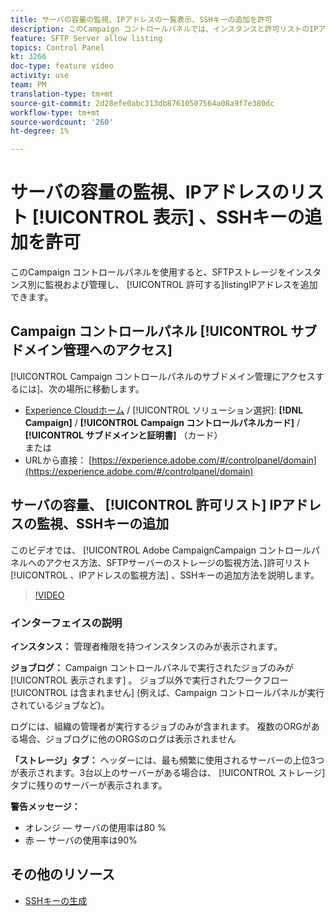 ```yaml
---
title: サーバの容量の監視、IPアドレスの一覧表示、SSHキーの追加を許可
description: このCampaign コントロールパネルでは、インスタンスと許可リストのIPアドレス別に、SFTPストレージを監視および管理できます。
feature: SFTP Server allow listing
topics: Control Panel
kt: 3266
doc-type: feature video
activity: use
team: PM
translation-type: tm+mt
source-git-commit: 2d28efe0abc313db87610507564a08a9f7e380dc
workflow-type: tm+mt
source-wordcount: '260'
ht-degree: 1%

---
```



# サーバの容量の監視、IPアドレスのリスト [!UICONTROL 表示] 、SSHキーの追加を許可

このCampaign コントロールパネルを使用すると、SFTPストレージをインスタンス別に監視および管理し、 [!UICONTROL 許可する]listingIPアドレスを追加できます。

## Campaign コントロールパネル [!UICONTROL サブドメイン管理へのアクセス]

[!UICONTROL Campaign コントロールパネルのサブドメイン管理にアクセスするには]、次の場所に移動します。

* [Experience Cloudホーム](https://experience.adobe.com/#/home) / [!UICONTROL ソリューション選択]: **[!DNL Campaign]** / **[!UICONTROL Campaign コントロールパネルカード]** / **[!UICONTROL サブドメインと証明書]** （カード）\
   または
* URLから直接： [https://experience.adobe.com/#/controlpanel/domain](https://experience.adobe.com/#/controlpanel/domain)

## サーバの容量、 [!UICONTROL 許可リスト] IPアドレスの監視、SSHキーの追加

このビデオでは、 [!UICONTROL Adobe CampaignCampaign コントロールパネルへのアクセス方法、SFTPサーバーのストレージの監視方法、]許可リスト [!UICONTROL 、IPアドレスの監視方法] 、SSHキーの追加方法を説明します。

>[!VIDEO](https://video.tv.adobe.com/v/27270?quality=12)

### インターフェイスの説明

**インスタンス：** 管理者権限を持つインスタンスのみが表示されます。

**ジョブログ：** Campaign コントロールパネルで実行されたジョブのみが [!UICONTROL 表示されます] 。 ジョブ以外で実行されたワークフロー [!UICONTROL は含まれません] (例えば、Campaign コントロールパネルが実行されているジョブなど)。

ログには、組織の管理者が実行するジョブのみが含まれます。 複数のORGがある場合、ジョブログに他のORGSのログは表示されません

**「ストレージ」タブ：** ヘッダーには、最も頻繁に使用されるサーバーの上位3つが表示されます。3台以上のサーバーがある場合は、 [!UICONTROL ストレージ] タブに残りのサーバーが表示されます。

**警告メッセージ：**

* オレンジ — サーバの使用率は80 %
* 赤 — サーバの使用率は90%

## その他のリソース

* [SSHキーの生成](/help/acc/monitoring-campaign-classic/control-panel/generate-ssh-key.md)
